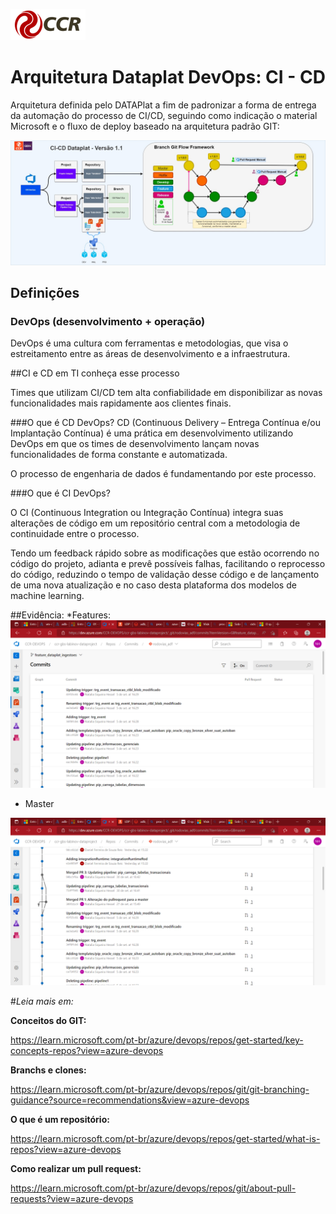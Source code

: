 ![Logo-grupo-ccr-Editado-v3.png](/.attachments/Logo-grupo-ccr-Editado-v3-de75df70-57dd-45af-b692-bb50b8c27d89.png)

# Arquitetura Dataplat DevOps: CI - CD  


Arquitetura definida pelo DATAPlat a fim de padronizar a forma de entrega da automação do processo de CI/CD, seguindo como indicação o material Microsoft e o fluxo de deploy baseado na arquitetura padrão GIT:



![CICD2.jpg](/.attachments/CICD2-e65212ed-9569-42ea-ad5b-ea9420e2c705.jpg)


## Definições

### DevOps (desenvolvimento + operação) 

DevOps é uma cultura com ferramentas e metodologias, que visa o estreitamento entre as áreas de desenvolvimento e a infraestrutura.

##CI e CD em TI conheça esse processo

Times que utilizam CI/CD tem alta confiabilidade em disponibilizar as novas funcionalidades mais rapidamente aos clientes finais. 


###O que é CD DevOps?
CD (Continuous Delivery – Entrega Contínua e/ou Implantação Contínua) é uma prática em desenvolvimento utilizando DevOps em que os times de desenvolvimento lançam novas funcionalidades de forma constante e automatizada. 

O processo de engenharia de dados é fundamentando por este processo.


###O que é CI DevOps?

O CI (Continuous Integration ou Integração Contínua) integra suas alterações de código em um repositório central com a metodologia de continuidade entre o processo.

Tendo um feedback rápido sobre as modificações que estão ocorrendo no código do projeto, adianta e prevê possíveis falhas, facilitando o reprocesso do código, reduzindo o tempo de validação desse código e de lançamento de uma nova atualização e no caso desta plataforma dos modelos de machine learning.


##Evidência:
*Features:
![image.png](/.attachments/image-74a86290-eb2e-4281-b28d-513c3f1ee46b.png)

* Master

![image.png](/.attachments/image-93124245-9420-4705-bc78-8e7c63859530.png)

#*Leia mais em:*
 
 

**Conceitos do GIT:**

https://learn.microsoft.com/pt-br/azure/devops/repos/get-started/key-concepts-repos?view=azure-devops


**Branchs e clones:**

https://learn.microsoft.com/pt-br/azure/devops/repos/git/git-branching-guidance?source=recommendations&view=azure-devops

**O que é um repositório:**

https://learn.microsoft.com/pt-br/azure/devops/repos/get-started/what-is-repos?view=azure-devops

**Como realizar um pull request:**

https://learn.microsoft.com/pt-br/azure/devops/repos/git/about-pull-requests?view=azure-devops

